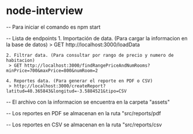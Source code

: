 # node-interview

-- Para iniciar el comando es 
    npm start

-- Lista de endpoints
    1. Importación de data. (Para cargar la informacion en la base de datos)
     > GET http://localhost:3000/loadData

    2. Filtrar data. (Para consultar por rango de precio y numero de habitacion)
     > GET http://localhost:3000/findRangePriceAndNumRooms?minPrice=700&maxPrice=800&numRoom=2

    4. Reportes data. (Para generar el reporte en PDF o CSV)
     > http://localhost:3000/createReport?latitud=40.365843&longitud=-3.5884521&tipo=CSV


-- El archivo con la informacion se encuentra en la carpeta "assets"

-- Los reportes en PDF se almacenan en la ruta "src/reports/pdf

-- Los reportes en CSV se almacenan en la ruta "src/reports/csv